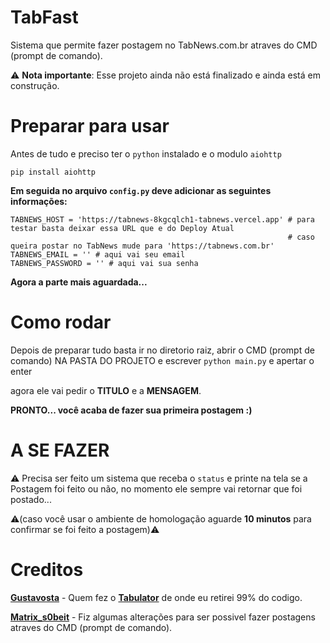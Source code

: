 # TabFast
Sistema que permite fazer postagem no TabNews.com.br atraves do CMD (prompt de comando).

⚠️ **Nota importante**: Esse projeto ainda não está finalizado e ainda está em construção.

# Preparar para usar

Antes de tudo e preciso ter o `python` instalado e o modulo `aiohttp`
```
pip install aiohttp
```
**Em seguida no arquivo `config.py` deve adicionar as seguintes informações:**
```
TABNEWS_HOST = 'https://tabnews-8kgcqlch1-tabnews.vercel.app' # para testar basta deixar essa URL que e do Deploy Atual
                                                              # caso queira postar no TabNews mude para 'https://tabnews.com.br'
TABNEWS_EMAIL = '' # aqui vai seu email
TABNEWS_PASSWORD = '' # aqui vai sua senha
```

**Agora a parte mais aguardada...**

# Como rodar
Depois de preparar tudo basta ir no diretorio raiz, abrir o CMD (prompt de comando) NA PASTA DO PROJETO e escrever `python main.py` e apertar o enter

agora ele vai pedir o **TITULO** e a **MENSAGEM**. 

**PRONTO... você acaba de fazer sua primeira postagem :)**


# A SE FAZER
⚠️ Precisa ser feito um sistema que receba o `status` e printe na tela se a Postagem foi feito ou não,
no momento ele sempre vai retornar que foi postado...

⚠️(caso você usar o ambiente de homologação aguarde **10 minutos** para confirmar se foi feito a postagem)⚠️

# Creditos
[**Gustavosta**](https://github.com/Gustavosta/) - Quem fez o [**Tabulator**](https://github.com/Gustavosta/Tabulator) de onde eu retirei 99% do codigo.

[**Matrix_s0beit**](https://github.com/cybernerd007) - Fiz algumas alterações para ser possivel fazer postagens atraves do CMD (prompt de comando).
